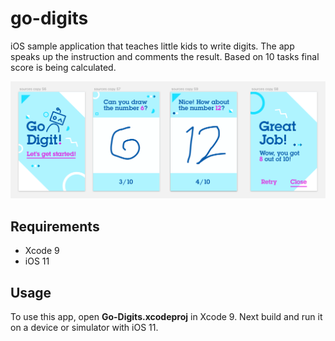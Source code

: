 # go-digits
iOS sample application that teaches little kids to write digits. The app speaks up the instruction and comments the result.
Based on 10 tasks final score is being calculated.

<p align="center">
  <img src="Screenshots/app_screens.png" width="800"/>
</p>

## Requirements
- Xcode 9
- iOS 11

## Usage
To use this app, open **Go-Digits.xcodeproj** in Xcode 9.
Next build and run it on a device or simulator with iOS 11.
